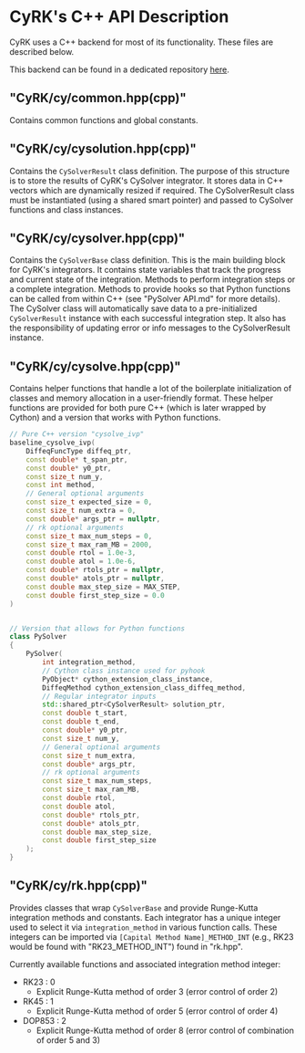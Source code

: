 # CyRK's C++ API Description
CyRK uses a C++ backend for most of its functionality. These files are described below.

This backend can be found in a dedicated repository [here](https://github.com/jrenaud90/CyRK_CPP).

## "CyRK/cy/common.hpp(cpp)"
Contains common functions and global constants.

## "CyRK/cy/cysolution.hpp(cpp)"
Contains the `CySolverResult` class definition. The purpose of this structure is to store the results of CyRK's CySolver
integrator. It stores data in C++ vectors which are dynamically resized if required. The CySolverResult class must be
instantiated (using a shared smart pointer) and passed to CySolver functions and class instances.

## "CyRK/cy/cysolver.hpp(cpp)"
Contains the `CySolverBase` class definition. This is the main building block for CyRK's integrators. It contains
state variables that track the progress and current state of the integration. Methods to perform integration steps or
a complete integration. Methods to provide hooks so that Python functions can be called from within C++
(see "PySolver API.md" for more details). The CySolver class will automatically save data to a pre-initialized 
`CySolverResult` instance with each successful integration step. It also has the responsibility of updating error or
info messages to the CySolverResult instance.

## "CyRK/cy/cysolve.hpp(cpp)"
Contains helper functions that handle a lot of the boilerplate initialization of classes and memory allocation in a
user-friendly format. These helper functions are provided for both pure C++ (which is later wrapped by Cython) and
a version that works with Python functions.

```C++
// Pure C++ version "cysolve_ivp"
baseline_cysolve_ivp(
    DiffeqFuncType diffeq_ptr,
    const double* t_span_ptr,
    const double* y0_ptr,
    const size_t num_y,
    const int method,
    // General optional arguments
    const size_t expected_size = 0,
    const size_t num_extra = 0,
    const double* args_ptr = nullptr,
    // rk optional arguments
    const size_t max_num_steps = 0,
    const size_t max_ram_MB = 2000,
    const double rtol = 1.0e-3,
    const double atol = 1.0e-6,
    const double* rtols_ptr = nullptr,
    const double* atols_ptr = nullptr,
    const double max_step_size = MAX_STEP,
    const double first_step_size = 0.0
)


// Version that allows for Python functions
class PySolver
{
    PySolver(
        int integration_method,
        // Cython class instance used for pyhook
        PyObject* cython_extension_class_instance,
        DiffeqMethod cython_extension_class_diffeq_method,
        // Regular integrator inputs
        std::shared_ptr<CySolverResult> solution_ptr,
        const double t_start,
        const double t_end,
        const double* y0_ptr,
        const size_t num_y,
        // General optional arguments
        const size_t num_extra,
        const double* args_ptr,
        // rk optional arguments
        const size_t max_num_steps,
        const size_t max_ram_MB,
        const double rtol,
        const double atol,
        const double* rtols_ptr,
        const double* atols_ptr,
        const double max_step_size,
        const double first_step_size
    );
}
```

## "CyRK/cy/rk.hpp(cpp)"
Provides classes that wrap `CySolverBase` and provide Runge-Kutta integration methods and constants. Each integrator has
a unique integer used to select it via `integration_method` in various function calls. These integers can be imported
via `[Capital Method Name]_METHOD_INT` (e.g., RK23 would be found with "RK23_METHOD_INT") found in "rk.hpp".

Currently available functions and associated integration method integer:
- RK23 : 0
    - Explicit Runge-Kutta method of order 3 (error control of order 2)
- RK45 : 1 
    - Explicit Runge-Kutta method of order 5 (error control of order 4)
- DOP853 : 2
    - Explicit Runge-Kutta method of order 8 (error control of combination of order 5 and 3)

